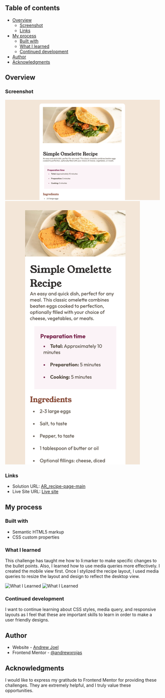 ## Table of contents

- [Overview](#overview)
  - [Screenshot](#screenshot)
  - [Links](#links)
- [My process](#my-process)
  - [Built with](#built-with)
  - [What I learned](#what-i-learned)
  - [Continued development](#continued-development)
- [Author](#author)
- [Acknowledgments](#acknowledgments)


## Overview

### Screenshot

![Desktop View](./assets/images/desktop.png)
![Mobile View](./assets/images/mobile.png)


### Links

- Solution URL: [AR_recipe-page-main](https://github.com/andrewxrojas/AR_recipe-page-main)
- Live Site URL: [Live site](https://andrewxrojas.github.io/AR_recipe-page-main/)

## My process

### Built with

- Semantic HTML5 markup
- CSS custom properties

### What I learned

This challenge has taught me how to li:marker to make specific changes to the bullet points. Also, I learned how to use media queries more effectively. I created the mobile view first. Once I stylized the recipe layout, I used media queries to resize the layout and design to reflect the desktop view.

![What I Learned](./assets/images/Screenshot%202025-07-28%20at%204.51.24 PM.png)
![What I Learned](./assets/images/Screenshot%202025-07-28%20at%204.48.23 PM.png)

### Continued development

I want to continue learning about CSS styles, media query, and responsive layouts as I feel that these are important skills to learn in order to make a user friendly designs.

## Author

- Website - [Andrew Joel](https://www.andrewxrojas.com)
- Frontend Mentor - [@andrewxrojas](https://www.frontendmentor.io/profile/andrewxrojas)

## Acknowledgments

I would like to express my gratitude to Frontend Mentor for providing these challenges. They are extremely helpful, and I truly value these opportunities.